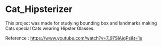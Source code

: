 # Cat_Hipsterizer
This project was made for studying bounding box and landmarks making Cats special Cats wearing Hipster Glasses.

Reference : https://www.youtube.com/watch?v=7_97SlAigPs&t=1s
